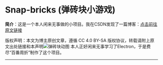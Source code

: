 # Snap-bricks (弹砖块小游戏)

**简介**：这是一个本人闲来无事做的小项目。我在CSDN发现了一篇博客：[点击前往原文链接](https://blog.csdn.net/horizon12/article/details/108646596)

版权声明：本文为博主原创文章，遵循 CC 4.0 BY-SA 版权协议，转载请附上原文出处链接和本声明![弹砖块动图](../../Desktop/Snapbricks.gif "弹砖块动图")
本人正好闲来无事学习了Electron，于是费尽“百番周折”制作了这个项目。
*****
